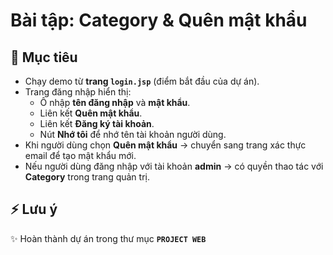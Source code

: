 # Bài tập: Category & Quên mật khẩu

## 🎯 Mục tiêu
- Chạy demo từ **trang `login.jsp`** (điểm bắt đầu của dự án).
- Trang đăng nhập hiển thị:
  - Ô nhập **tên đăng nhập** và **mật khẩu**.
  - Liên kết **Quên mật khẩu**.
  - Liên kết **Đăng ký tài khoản**.
  - Nút **Nhớ tôi** để nhớ tên tài khoản người dùng.
- Khi người dùng chọn **Quên mật khẩu** → chuyển sang trang xác thực email để tạo mật khẩu mới.
- Nếu người dùng đăng nhập với tài khoản **admin** → có quyền thao tác với **Category** trong trang quản trị.


## ⚡️ Lưu ý
✨ Hoàn thành dự án trong thư mục **`PROJECT WEB`**
